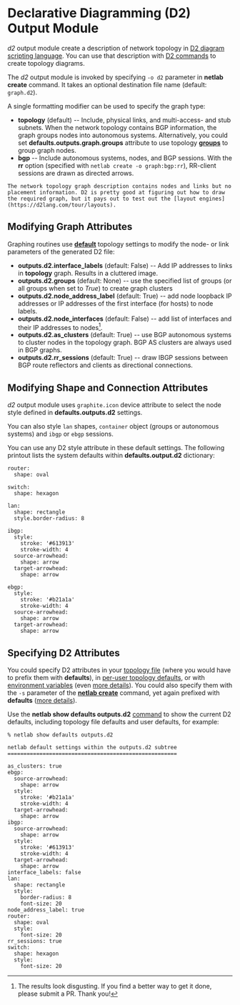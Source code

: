 # Declarative Diagramming (D2) Output Module

*d2* output module create a description of network topology in [D2 diagram scripting language](https://d2lang.com/tour/intro). You can use that description with [D2 commands](https://d2lang.com/tour/install) to create topology diagrams.

The *d2* output module is invoked by specifying `-o d2` parameter in **netlab create** command. It takes an optional destination file name (default: `graph.d2`).

A single formatting modifier can be used to specify the graph type:

* **topology** (default) -- Include, physical links, and multi-access- and stub subnets. When the network topology contains BGP information, the graph groups nodes into autonomous systems. Alternatively, you could set **defaults.outputs.graph.groups** attribute to use topology **[groups](topo-groups)** to group graph nodes.
* **bgp** -- Include autonomous systems, nodes, and BGP sessions. With the **rr** option (specified with `netlab create -o graph:bgp:rr`), RR-client sessions are drawn as directed arrows.

```{tip}
The network topology graph description contains nodes and links but no placement information. D2 is pretty good at figuring out how to draw the required graph, but it pays out to test out the [layout engines](https://d2lang.com/tour/layouts).
```

## Modifying Graph Attributes

Graphing routines use **[default](topo-defaults)** topology settings to modify the node- or link parameters of the generated D2 file:

* **outputs.d2.interface_labels** (default: False) -- Add IP addresses to links in **topology** graph. Results in a cluttered image.
* **outputs.d2.groups** (default: None) -- use the specified list of groups (or all groups when set to *True*) to create graph clusters
* **outputs.d2.node_address_label** (default: True) -- add node loopback IP addresses or IP addresses of the first interface (for hosts) to node labels.
* **outputs.d2.node_interfaces** (default: False) -- add list of interfaces and their IP addresses to nodes[^DG].
* **outputs.d2.as_clusters** (default: True) -- use BGP autonomous systems to cluster nodes in the topology graph. BGP AS clusters are always used in BGP graphs.
* **outputs.d2.rr_sessions** (default: True) -- draw IBGP sessions between BGP route reflectors and clients as directional connections.

[^DG]: The results look disgusting. If you find a better way to get it done, please submit a PR. Thank you!

## Modifying Shape and Connection Attributes

*d2* output module uses `graphite.icon` device attribute to select the node style defined in **defaults.outputs.d2** settings.

You can also style `lan` shapes, `container` object (groups or autonomous systems) and `ibgp` or `ebgp` sessions.

You can use any D2 style attribute in these default settings. The following printout lists the system defaults within **defaults.output.d2** dictionary:

```
router:
  shape: oval

switch:
  shape: hexagon

lan:
  shape: rectangle
  style.border-radius: 8

ibgp:
  style:
    stroke: '#613913'
    stroke-width: 4
  source-arrowhead:
    shape: arrow
  target-arrowhead:
    shape: arrow

ebgp:
  style:
    stroke: '#b21a1a'
    stroke-width: 4
  source-arrowhead:
    shape: arrow
  target-arrowhead:
    shape: arrow
```

## Specifying D2 Attributes

You could specify D2 attributes in your [topology file](defaults-topology) (where you would have to prefix them with **defaults**), in [per-user topology defaults](defaults-user-file), or with [environment variables](defaults-env) (even [more details](../defaults.md)). You could also specify them with the `-s` parameter of the **[netlab create](netlab-create)** command, yet again prefixed with **defaults** ([more details](netlab-create-set)).

Use the **netlab show defaults outputs.d2** [command](netlab-show-defaults) to show the current D2 defaults, including topology file defaults and user defaults, for example:

```
% netlab show defaults outputs.d2

netlab default settings within the outputs.d2 subtree
=====================================================

as_clusters: true
ebgp:
  source-arrowhead:
    shape: arrow
  style:
    stroke: '#b21a1a'
    stroke-width: 4
  target-arrowhead:
    shape: arrow
ibgp:
  source-arrowhead:
    shape: arrow
  style:
    stroke: '#613913'
    stroke-width: 4
  target-arrowhead:
    shape: arrow
interface_labels: false
lan:
  shape: rectangle
  style:
    border-radius: 8
    font-size: 20
node_address_label: true
router:
  shape: oval
  style:
    font-size: 20
rr_sessions: true
switch:
  shape: hexagon
  style:
    font-size: 20
```
